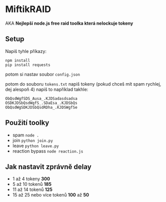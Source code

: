 # MiftikRAID
AKA **Nejlepší node.js free raid toolka která nelockuje tokeny**
## Setup
Napiš tyhle příkazy:
```
npm install
pip install requests
```

potom si nastav soubor `config.json`

potom do souboru `tokens.txt` napiš tokeny (pokud chceš mít spam rychlej, dej alespoň 4)
napiš to například takhle:
```
ObQsdWgfSDS_Ausa_.KJDSadasdsadsa
OSDKJDSbQsdWgfS_.SDaEsa_.KJDSbQs
ObQsdWgSDKJDSbQsdRDha_.KJDSWgfSe
```

## Použití toolky
- spam `node .`
- join `python join.py`
- leave `python leave.py`
- reaction bypass `node reaction.js`

## Jak nastavit zprávně delay
- 1 až 4 tokeny **300**
- 5 až 10 tokenů **185**
- 11 až 14 tokenů **125**
- 15 až 25 nebo více tokenů **100** až **50**
